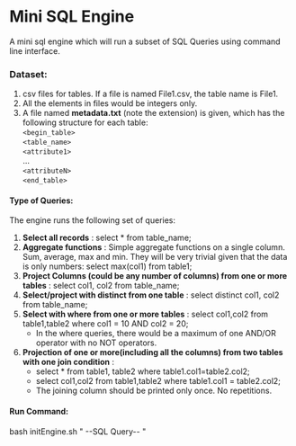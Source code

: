 # Mini SQL Engine  

A mini sql engine which will run a subset of SQL Queries using command line interface.   

### Dataset:
1. csv files for tables. If a file is named File1.csv, the table name is File1.  
2. All the elements in files would be integers only.  
3. A file named **metadata.txt** (note the extension) is given, which has the following structure for each table:  
`<begin_table>`  
`<table_name>`  
`<attribute1>`  
...  
`<attributeN>`  
`<end_table>`  

#### Type of Queries:  
The engine runs the following set of queries: 
1. **Select all records** : select * from table_name;  
2. **Aggregate functions** : Simple aggregate functions on a single column. Sum, average, max and min. They will be very trivial given that the data is only numbers: select max(col1) from table1;  
3. **Project Columns (could be any number of columns) from one or more tables** : select col1, col2 from table_name;  
4. **Select/project with distinct from one table** : select distinct col1, col2 from table_name;  
5. **Select with where from one or more tables** : select col1,col2 from table1,table2 where col1 = 10 AND col2 = 20;  
    - In the where queries, there would be a maximum of one AND/OR operator with no NOT operators.
6. **Projection of one or more(including all the columns) from two tables with one join condition** :  
    - select * from table1, table2 where table1.col1=table2.col2;  
    - select col1,col2 from table1,table2 where table1.col1 = table2.col2;  
    - The joining column should be printed only once. No repetitions.  


#### Run Command:
bash initEngine.sh " --SQL Query-- "  
